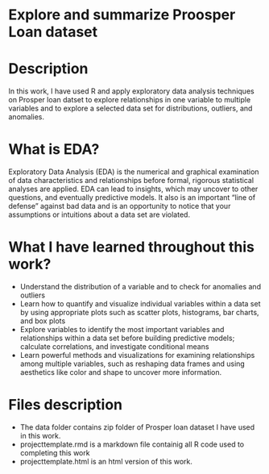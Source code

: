 # Explore and summarize Proosper Loan dataset

# Description

In this work, I have used R and apply exploratory data analysis techniques on Prosper loan datset to explore relationships in one variable to multiple variables and to explore a selected data set for distributions, outliers, and anomalies.

# What is EDA?

Exploratory Data Analysis (EDA) is the numerical and graphical examination of data characteristics and relationships before formal, rigorous statistical analyses are applied. EDA can lead to insights, which may uncover to other questions, and eventually predictive models. It also is an important “line of defense” against bad data and is an opportunity to notice that your assumptions or intuitions about a data set are violated.

# What I have learned throughout this work?

* Understand the distribution of a variable and to check for anomalies and outliers
* Learn how to quantify and visualize individual variables within a data set by using appropriate plots such as scatter plots, histograms, bar charts, and box plots
* Explore variables to identify the most important variables and relationships within a data set before building predictive models; calculate correlations, and investigate conditional means
* Learn powerful methods and visualizations for examining relationships among multiple variables, such as reshaping data frames and using aesthetics like color and shape to uncover more information.

# Files description

* The data folder contains zip folder of Prosper loan dataset I have used in this work.
* projecttemplate.rmd is a markdown file containig all R code used to completing this work
* projecttemplate.html is an html version of this work.
